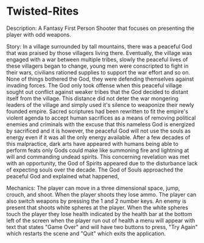 # Twisted-Rites

Description: A Fantasy First Person Shooter that focuses on presenting the player with odd weapons.

Story: In a village surrounded by tall mountains, there was a peaceful God that was praised by those villagers living there. Eventually, the village was engaged with a war between multiple tribes, slowly the peaceful lives of these villagers began to change, young men were conscripted to fight in their wars, civilians rationed supplies to support the war effort and so on. None of things bothered the God, they were defending themselves against invading forces. The God only took offense when this peaceful village sought out conflict against weaker tribes that the God decided to distant itself from the village. This distance did not deter the war mongering leaders of the village and simply used it's silence to weaponize their newly founded empire. Sacred scriptures had been rewritten to fit the empire's violent agenda to accept human sacrifices as a means of removing political enemies and criminals with the excuse that this nameless God is energized by sacrificed and it is however, the peaceful God will not use the souls as energy even if it was all the only energy available. After a few decades of this malpractice, dark arts have appeared with humans being able to perform feats only Gods could make like summoning fire and lightning at will and commanding undead spirits. This concerning revelation was met with an opportunity, the God of Spirits appeared due to the disturbance lack of expecting souls over the decade. The God of Souls approached the peaceful God and explained what happened, 

Mechanics: The player can move in a three dimensional space, jump, crouch, and shoot. When the player shoots they lose ammo. The player can also switch weapons by pressing the 1 and 2 number keys. An enemy is present that shoots white spheres at the player. When the white spheres touch the player they lose health indicated by the health bar at the bottom left of the screen when the player run out of health a menu will appear with text that states "Game Over" and will have two buttons to press, "Try Again" which restarts the scene and "Quit" which exits the application.
